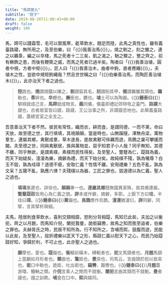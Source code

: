 ```yaml
---
title: "馬蹄第九"
subtitle: "莊子"
date: 2019-08-26T11:00:43+08:00
draft: false
weight: 109
---
```




馬，蹄可以踐霜雪，毛可以禦風寒，齕草飲水，翹足而陸，此馬之真性也，雖有義臺路寢，無所用之，及至伯樂，曰「{{<span muted>}}我善治馬{{</span>}}」，燒之剔之，刻之雒之，連之以羈馽，編之以皁棧，馬之死者十二三矣，飢之渴之，馳之驟之，整之齊之，前有橛飾之患，而後有鞭筴之威，而馬之死者已過半矣。陶者曰「{{<span muted>}}我善治埴，圓者中規，方者中矩{{</span>}}」，匠人曰「{{<span muted>}}我善治木，曲者中鉤，直者應繩{{</span>}}」，夫埴木之性，豈欲中規矩鉤繩哉？然且世世稱之曰「{{<span muted>}}伯樂善治馬，而陶匠善治埴木{{</span>}}」，此亦治天下者之過也。

> **陸**跳也。**燒**謂燒鐡以爍之，**剔**謂翦其毛，**刻**謂削其甲，**雒**謂羈雒其頭也。**羈**勒也，**馽**絆也。**皁**櫪也。**橛**銜也，鑣也。**埴**土可以為陶器。{{<strong success>}}鍾泰曰{{</strong>}}駢拇就成己言，**馬蹄**就成物言。**義**同儀，儀臺即禮記郊特牲之臺門。**路寢**大寢也，古者居室皆曰寢，路寢，王公治事之所，非謂寢息地也。此舉義臺路寢，蓋總宮室之全言之。



吾意善治天下者不然。彼民有常性，織而衣，耕而食，是謂同德，一而不黨，命曰天放，故至德之世，其行填填，其視顛顛，當是時也，山無蹊隧，澤無舟梁，萬物羣生，連屬其鄉，禽獸成羣，草木遂長，是故禽獸可係羈而遊，鳥鵲之巢可攀援而闚。夫至德之世，同與禽獸居，族與萬物並，惡乎知君子小人哉？同乎無知，其德不離，同乎無欲，是謂素樸，素樸而民性得矣。及至聖人，蹩躠為仁，踶跂為義，而天下始疑矣，澶漫為樂，摘僻為禮，而天下始分矣。故純樸不殘，孰為犧尊？白玉不毀，孰為珪璋？道德不廢，安取仁義？性情不離，安用禮樂？五色不亂，孰為文采？五聲不亂，孰應六律？夫殘樸以為器，工匠之罪也，毀道德以為仁義，聖人之過也。

> **填填**重遲也，詳徐也。**顛顛**專一也。**連屬其鄉**既無國異家殊，故其鄉連屬。**蹩躠踶跂**皆用心為仁義之貌。**辟**本或作僻，摘僻，多節。上銳下方曰**珪**，半珪曰**璋**。{{<strong success>}}鍾泰曰{{</strong>}}**黨**偏也。**鳥鵲**應作烏鵲。**澶漫**猶漫衍。**辟**同擗，同擘，言其擘析瑣細。



夫馬，陸居則食草飲水，喜則交頸相靡，怒則分背相踶，馬知已此矣，夫加之以衡扼，齊之以月題，而馬知介倪，闉扼鷙曼，詭銜竊轡，故馬之知而態至盜者，伯樂之罪也。夫赫胥氏之時，民居不知所為，行不知所之，含哺而熙，鼓腹而遊，民能以此矣，及至聖人，屈折禮樂以匡天下之形，縣跂仁義以慰天下之心，而民乃始踶跂好知，爭歸於利，不可止也，此亦聖人之過也。

> **靡**摩也，愛也。**踶**蹋也。**衡**轅前橫木，縛軛者也，**扼**叉馬頸者也。**月題**馬頟上當顱如月形者也。**闉**曲也，**鷙**抵也，**曼**突也，司馬云，言曲頸於扼以抵突也。**銜**口中勒也，詭銜，吐出銜也。**竊轡**，齧轡也。{{<strong success>}}鍾泰曰{{</strong>}}**月題**蓋游環、觼軜之類。**介倪**言乘人之閒而不就衡。**闉扼**言曲其頸而不就軛。**曼**者謾也，謾之訓欺。**哺**食在口中。**熙**與嬉同。